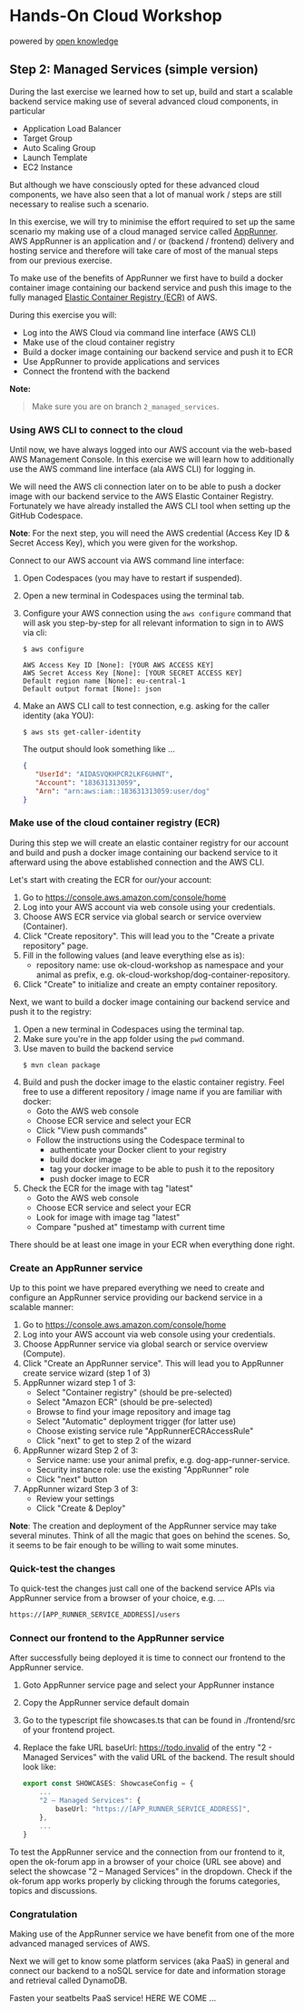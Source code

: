 # Hands-On Cloud Workshop
powered by [open knowledge](https://www.openknowledge.de)

## Step 2: Managed Services (simple version)

During the last exercise we learned how to set up, build and start a scalable backend service making use of 
several advanced cloud components, in particular

- Application Load Balancer
- Target Group
- Auto Scaling Group
- Launch Template
- EC2 Instance 

But although we have consciously opted for these advanced cloud components, we have also seen that a lot of 
manual work / steps are still necessary to realise such a scenario. 

In this exercise, we will try to minimise the effort required to set up the same scenario my making use of 
a cloud managed service called [AppRunner](https://aws.amazon.com/de/apprunner/). AWS AppRunner is an 
application and / or (backend / frontend) delivery and hosting service and therefore will take care of most of the 
manual steps from our previous exercise.

To make use of the benefits of AppRunner we first have to build a docker container image containing our backend 
service and push this image to the fully managed [Elastic Container Registry (ECR)](https://aws.amazon.com/de/ecr/) 
of AWS.     

During this exercise you will:

- Log into the AWS Cloud via command line interface (AWS CLI)
- Make use of the cloud container registry
- Build a docker image containing our backend service and push it to ECR 
- Use AppRunner to provide applications and services 
- Connect the frontend with the backend

**Note:**
> Make sure you are on branch `2_managed_services`.

### Using AWS CLI to connect to the cloud  

Until now, we have always logged into our AWS account via the web-based AWS Management Console. In this 
exercise we will learn how to additionally use the AWS command line interface (ala AWS CLI) for logging in. 

We will need the AWS cli connection later on to be able to push a docker image with our backend service 
to the AWS Elastic Container Registry. Fortunately we have already installed the AWS CLI tool when setting 
up the GitHub Codespace. 

**Note**: For the next step, you will need the AWS credential (Access Key ID & Secret Access Key), which you 
were given for the workshop.

Connect to our AWS account via AWS command line interface: 

1. Open Codespaces (you may have to restart if suspended).
1. Open a new terminal in Codespaces using the terminal tab. 
2. Configure your AWS connection using the `aws configure` command that will
ask you step-by-step for all relevant information to sign in to AWS via cli:    

    ```shell
    $ aws configure
       
    AWS Access Key ID [None]: [YOUR AWS ACCESS KEY]
    AWS Secret Access Key [None]: [YOUR SECRET ACCESS KEY]
    Default region name [None]: eu-central-1 
    Default output format [None]: json
    ```
3. Make an AWS CLI call to test connection, e.g. asking for the caller identity (aka YOU):

    ```shell
    $ aws sts get-caller-identity
    ```
   
    The output should look something like ...
 
    ```json lines
    {  
       "UserId": "AIDASVQKHPCR2LKF6UHNT",
       "Account": "183631313059",
       "Arn": "arn:aws:iam::183631313059:user/dog"
    }  
    ```
   
### Make use of the cloud container registry (ECR)

During this step we will create an elastic container registry for our account and 
build and push a docker image containing our backend service to it afterward using 
the above established connection and the AWS CLI. 

Let's start with creating the ECR for our/your account: 

1. Go to https://console.aws.amazon.com/console/home
2. Log into your AWS account via web console using your credentials.
3. Choose AWS ECR service via global search or service overview (Container). 
4. Click "Create repository". This will lead you to the "Create a private repository" page.
5. Fill in the following values (and leave everything else as is): 
   - repository name: use ok-cloud-workshop as namespace and your animal as prefix, e.g. ok-cloud-workshop/dog-container-repository.
6. Click "Create" to initialize and create an empty container repository. 

Next, we want to build a docker image containing our backend service and push it to the registry: 

1. Open a new terminal in Codespaces using the terminal tap. 
2. Make sure you're in the app folder using the `pwd` command. 
3. Use maven to build the backend service  
    ```
    $ mvn clean package
    ```
4. Build and push the docker image to the elastic container registry. Feel free to 
use a different repository / image name if you are familiar with docker: 
   - Goto the AWS web console 
   - Choose ECR service and select your ECR
   - Click "View push commands"
   - Follow the instructions using the Codespace terminal to 
     - authenticate your Docker client to your registry
     - build docker image 
     - tag your docker image to be able to push it to the repository 
     - push docker image to ECR 
5. Check the ECR for the image with tag "latest"
   - Goto the AWS web console
   - Choose ECR service and select your ECR
   - Look for image with image tag "latest"
   - Compare "pushed at" timestamp with current time 

There should be at least one image in your ECR when everything done right.   

### Create an AppRunner service

Up to this point we have prepared everything we need to create and configure an 
AppRunner service providing our backend service in a scalable manner: 

1. Go to https://console.aws.amazon.com/console/home
2. Log into your AWS account via web console using your credentials.
3. Choose AppRunner service via global search or service overview (Compute).
4. Click "Create an AppRunner service". This will lead you to AppRunner create service wizard (step 1 of 3)
5. AppRunner wizard step 1 of 3: 
   - Select "Container registry" (should be pre-selected)
   - Select "Amazon ECR" (should be pre-selected)
   - Browse to find your image repository and image tag
   - Select "Automatic" deployment trigger (for latter use)
   - Choose existing service rule "AppRunnerECRAccessRule"
   - Click "next" to get to step 2 of the wizard
6. AppRunner wizard Step 2 of 3:
   - Service name: use your animal prefix, e.g. dog-app-runner-service.
   - Security instance role: use the existing "AppRunner" role
   - Click "next" button 
7. AppRunner wizard Step 3 of 3:
   - Review your settings 
   - Click "Create & Deploy" 

**Note**: The creation and deployment of the AppRunner service may take several minutes.
Think of all the magic that goes on behind the scenes. So, it seems to be fair enough to 
be willing to wait some minutes. 

### Quick-test the changes

To quick-test the changes just call one of the backend service APIs via AppRunner
service from a browser of your choice, e.g. ...

  ```sh
  https://[APP_RUNNER_SERVICE_ADDRESS]/users
  ```

### Connect our frontend to the AppRunner service

After successfully being deployed it is time to connect our frontend to the AppRunner service.

1. Goto AppRunner service page and select your AppRunner instance
2. Copy the AppRunner service default domain 
3. Go to the typescript file showcases.ts that can be found in ./frontend/src of your frontend project. 
4. Replace the fake URL baseUrl: https://todo.invalid of the entry "2 - Managed Services" with the valid 
URL of the backend. The result should look like: 

    ```typescript
    export const SHOWCASES: ShowcaseConfig = {
        ...
        "2 – Managed Services": {
            baseUrl: "https://[APP_RUNNER_SERVICE_ADDRESS]",
        },
        ...
    }
    ```
To test the AppRunner service and the connection from our frontend to it, open the ok-forum 
app in a browser of your choice (URL see above) and select the showcase "2 – Managed Services" 
in the dropdown. Check if the ok-forum app works properly by clicking through the forums 
categories, topics and discussions.

### Congratulation

Making use of the AppRunner service we have benefit from one of the more advanced managed services of AWS.

Next we will get to know some platform services (aka PaaS) in general and connect our backend to 
a noSQL service for date and information storage and retrieval called DynamoDB. 

Fasten your seatbelts PaaS service! HERE WE COME ... 

